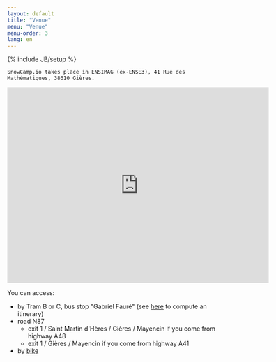```yaml
---
layout: default
title: "Venue"
menu: "Venue"
menu-order: 3
lang: en
---
```

{% include JB/setup %}

    SnowCamp.io takes place in ENSIMAG (ex-ENSE3), 41 Rue des Mathématiques, 38610 Gières.

<p><iframe src="https://www.google.com/maps/embed?pb=!1m18!1m12!1m3!1d5623.435886999922!2d5.761844833213414!3d45.19280557909882!2m3!1f0!2f0!3f0!3m2!1i1024!2i768!4f13.1!3m3!1m2!1s0x0%3A0x0!2zNDXCsDExJzM0LjEiTiA1wrA0NSc1OC40IkU!5e0!3m2!1sen!2sfr!4v1449853214888" width="600" height="450" frameborder="0" style="border:0" allowfullscreen></iframe></p>

You can access:

- by Tram B or C, bus stop "Gabriel Fauré" (see [here](http://www.tag.fr/87-itineraire.htm) to compute an itinerary)
- road N87
  - exit 1 / Saint Martin d'Hères / Gières / Mayencin if you come from highway A48
  - exit 1 / Gières / Mayencin if you come from highway A41
- by [bike](http://www.metromobilite.fr/velo.html)

